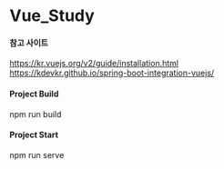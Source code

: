 # Vue_Study


#### 참고 사이트
https://kr.vuejs.org/v2/guide/installation.html
https://kdevkr.github.io/spring-boot-integration-vuejs/


#### Project Build 
npm run build

#### Project Start
npm run serve
